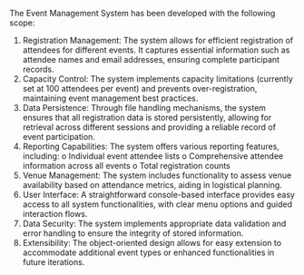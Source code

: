 The Event Management System has been developed with the following scope:
1.	Registration Management: The system allows for efficient registration of attendees for different events. It captures essential information such as attendee names and email addresses, ensuring complete participant records.
2.	Capacity Control: The system implements capacity limitations (currently set at 100 attendees per event) and prevents over-registration, maintaining event management best practices.
3.	Data Persistence: Through file handling mechanisms, the system ensures that all registration data is stored persistently, allowing for retrieval across different sessions and providing a reliable record of event participation.
4.	Reporting Capabilities: The system offers various reporting features, including:
o	Individual event attendee lists
o	Comprehensive attendee information across all events
o	Total registration counts
5.	Venue Management: The system includes functionality to assess venue availability based on attendance metrics, aiding in logistical planning.
6.	User Interface: A straightforward console-based interface provides easy access to all system functionalities, with clear menu options and guided interaction flows.
7.	Data Security: The system implements appropriate data validation and error handling to ensure the integrity of stored information.
8.	Extensibility: The object-oriented design allows for easy extension to accommodate additional event types or enhanced functionalities in future iterations.
